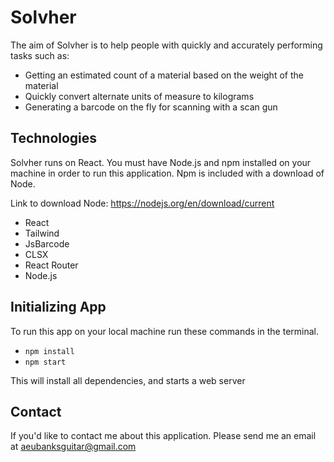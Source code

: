 # Solvher

The aim of Solvher is to help people with quickly and accurately performing tasks such as:

- Getting an estimated count of a material based on the weight of the material
- Quickly convert alternate units of measure to kilograms
- Generating a barcode on the fly for scanning with a scan gun

## Technologies

Solvher runs on React. You must have Node.js and npm installed on your machine in order to run this application. Npm is included with a download of Node.

Link to download Node:
https://nodejs.org/en/download/current

- React
- Tailwind
- JsBarcode
- CLSX
- React Router
- Node.js

## Initializing App

To run this app on your local machine run these commands in the terminal.

- `npm install`
- `npm start`

This will install all dependencies, and starts a web server

## Contact

If you'd like to contact me about this application. Please send me an email at aeubanksguitar@gmail.com

